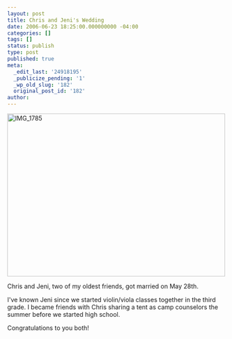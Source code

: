 ```yaml
---
layout: post
title: Chris and Jeni's Wedding
date: 2006-06-23 18:25:00.000000000 -04:00
categories: []
tags: []
status: publish
type: post
published: true
meta:
  _edit_last: '24918195'
  _publicize_pending: '1'
  _wp_old_slug: '182'
  original_post_id: '182'
author: 
---
```

<a href="http://www.flickr.com/photos/matthewsim/sets/72157594149650863/" title="IMG_1785 by Matthew Simoneau, on Flickr"><img src="https://farm1.staticflickr.com/70/156332007_6cea2ffa3f.jpg" width="500" height="375" alt="IMG_1785" /></a>

Chris and Jeni, two of my oldest friends, got married on May 28th.  

I've known Jeni since we started violin/viola classes together in the third grade.  I became friends with Chris sharing a tent as camp counselors the summer before we started high school.

Congratulations to you both!
